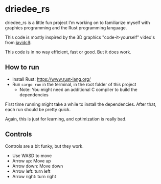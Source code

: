 # driedee_rs

driedee_rs is a little fun project I'm working on to familiarize myself with graphics programming and the Rust programming language.

This code is mostly inspired by the 3D graphics "code-it-yourself" video's from [javidc9](https://www.youtube.com/@javidx9).

This code is in no way efficient, fast or good. But it does work.

## How to run

- Install Rust: https://www.rust-lang.org/
- Run `cargo run` in the terminal, in the root folder of this project
    - Note: You might need an additional C compiler to build the dependencies

First time running might take a while to install the dependencies. After that, each run should be pretty quick.

Again, this is just for learning, and optimization is really bad.

## Controls

Controls are a bit funky, but they work.

- Use WASD to move
- Arrow up: Move up
- Arrow down: Move down
- Arrow left: turn left
- Arrow right: turn right
